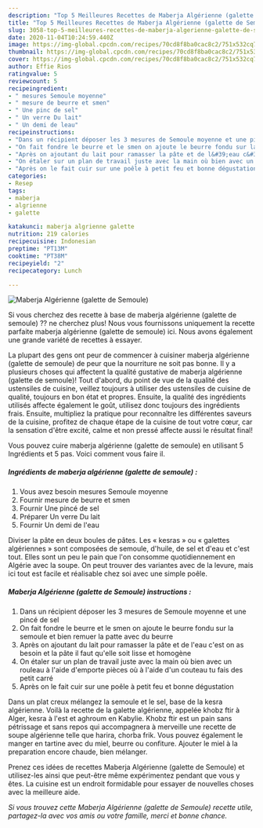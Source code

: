 ```yaml
---
description: "Top 5 Meilleures Recettes de Maberja Algérienne (galette de Semoule)"
title: "Top 5 Meilleures Recettes de Maberja Algérienne (galette de Semoule)"
slug: 3058-top-5-meilleures-recettes-de-maberja-algerienne-galette-de-semoule
date: 2020-11-04T10:24:59.440Z
image: https://img-global.cpcdn.com/recipes/70cd8f8ba0cac8c2/751x532cq70/maberja-algerienne-galette-de-semoule-photo-principale-de-la-recette.jpg
thumbnail: https://img-global.cpcdn.com/recipes/70cd8f8ba0cac8c2/751x532cq70/maberja-algerienne-galette-de-semoule-photo-principale-de-la-recette.jpg
cover: https://img-global.cpcdn.com/recipes/70cd8f8ba0cac8c2/751x532cq70/maberja-algerienne-galette-de-semoule-photo-principale-de-la-recette.jpg
author: Effie Rios
ratingvalue: 5
reviewcount: 5
recipeingredient:
- " mesures Semoule moyenne"
- " mesure de beurre et smen"
- " Une pinc de sel"
- " Un verre Du lait"
- " Un demi de leau"
recipeinstructions:
- "Dans un récipient déposer les 3 mesures de Semoule moyenne et une pincé de sel"
- "On fait fondre le beurre et le smen on ajoute le beurre fondu sur la semoule et bien remuer la patte avec du beurre"
- "Après on ajoutant du lait pour ramasser la pâte et de l&#39;eau c&#39;est on as besoin et la pâte il faut qu&#39;elle soit lisse et homogène"
- "On étaler sur un plan de travail juste avec la main où bien avec un rouleau à l&#39;aide d&#39;emporte pièces où à l&#39;aide d&#39;un couteau tu fais des petit carré"
- "Après on le fait cuir sur une poêle à petit feu et bonne dégustation"
categories:
- Resep
tags:
- maberja
- algrienne
- galette

katakunci: maberja algrienne galette 
nutrition: 219 calories
recipecuisine: Indonesian
preptime: "PT13M"
cooktime: "PT38M"
recipeyield: "2"
recipecategory: Lunch

---
```



![Maberja Algérienne (galette de Semoule)](https://img-global.cpcdn.com/recipes/70cd8f8ba0cac8c2/751x532cq70/maberja-algerienne-galette-de-semoule-photo-principale-de-la-recette.jpg)

Si vous cherchez des recette à base de maberja algérienne (galette de semoule) ?? ne cherchez plus! Nous vous fournissons uniquement la recette parfaite maberja algérienne (galette de semoule) ici. Nous avons également une grande variété de recettes à essayer.

La plupart des gens ont peur de commencer à cuisiner maberja algérienne (galette de semoule) de peur que la nourriture ne soit pas bonne. Il y a plusieurs choses qui affectent la qualité gustative de maberja algérienne (galette de semoule)! Tout d'abord, du point de vue de la qualité des ustensiles de cuisine, veillez toujours à utiliser des ustensiles de cuisine de qualité, toujours en bon état et propres. Ensuite, la qualité des ingrédients utilisés affecte également le goût, utilisez donc toujours des ingrédients frais. Ensuite, multipliez la pratique pour reconnaître les différentes saveurs de la cuisine, profitez de chaque étape de la cuisine de tout votre cœur, car la sensation d'être excité, calme et non pressé affecte aussi le résultat final!

<!--inarticleads1-->

Vous pouvez cuire maberja algérienne (galette de semoule) en utilisant 5 Ingrédients et 5 pas. Voici comment vous faire il.

##### Ingrédients de maberja algérienne (galette de semoule) :

1. Vous avez besoin  mesures Semoule moyenne
1. Fournir  mesure de beurre et smen
1. Fournir  Une pincé de sel
1. Préparer  Un verre Du lait
1. Fournir  Un demi de l&#39;eau


Diviser la pâte en deux boules de pâtes. Les « kesras » ou « galettes algériennes » sont composées de semoule, d&#39;huile, de sel et d&#39;eau et c&#39;est tout. Elles sont un peu le pain que l&#39;on consomme quotidiennement en Algérie avec la soupe. On peut trouver des variantes avec de la levure, mais ici tout est facile et réalisable chez soi avec une simple poêle. 

<!--inarticleads2-->

##### Maberja Algérienne (galette de Semoule) instructions :

1. Dans un récipient déposer les 3 mesures de Semoule moyenne et une pincé de sel
1. On fait fondre le beurre et le smen on ajoute le beurre fondu sur la semoule et bien remuer la patte avec du beurre
1. Après on ajoutant du lait pour ramasser la pâte et de l&#39;eau c&#39;est on as besoin et la pâte il faut qu&#39;elle soit lisse et homogène
1. On étaler sur un plan de travail juste avec la main où bien avec un rouleau à l&#39;aide d&#39;emporte pièces où à l&#39;aide d&#39;un couteau tu fais des petit carré
1. Après on le fait cuir sur une poêle à petit feu et bonne dégustation


Dans un plat creux mélangez la semoule et le sel, base de la kesra algérienne. Voilà la recette de la galette algérienne, appelée khobz ftir à Alger, kesra à l&#39;est et aghroum en Kabylie. Khobz ftir est un pain sans pétrissage et sans repos qui accompagnera à merveille une recette de soupe algérienne telle que harira, chorba frik. Vous pouvez également le manger en tartine avec du miel, beurre ou confiture. Ajouter le miel à la preparation encore chaude, bien mélanger. 

<!--inarticleads1-->

<p>
Prenez ces idées de recettes Maberja Algérienne (galette de Semoule) et utilisez-les ainsi que peut-être même expérimentez pendant que vous y êtes. La cuisine est un endroit formidable pour essayer de nouvelles choses avec la meilleure aide.
</p>

<p>
<i>Si vous trouvez cette Maberja Algérienne (galette de Semoule) recette utile, partagez-la avec vos amis ou votre famille, merci et bonne chance.</i>
</p>
